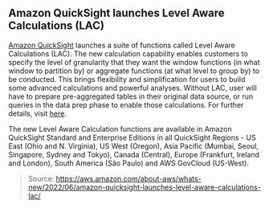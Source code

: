 ## Amazon QuickSight launches Level Aware Calculations (LAC)

[Amazon QuickSight](https://aws.amazon.com/quicksight/) launches a suite of functions called Level Aware Calculations (LAC). The new calculation capability enables customers to specify the level of granularity that they want the window functions (in what window to partition by) or aggregate functions (at what level to group by) to be conducted. This brings flexibility and simplification for users to build some advanced calculations and powerful analyses. Without LAC, user will have to prepare pre-aggregated tables in their original data source, or run queries in the data prep phase to enable those calculations. For further details, visit [here](https://docs.aws.amazon.com/quicksight/latest/user/level-aware-calculations.html).

The new Level Aware Calculation functions are available in Amazon QuickSight Standard and Enterprise Editions in all QuickSight Regions - US East (Ohio and N. Virginia), US West (Oregon), Asia Pacific (Mumbai, Seoul, Singapore, Sydney and Tokyo), Canada (Central), Europe (Frankfurt, Ireland and London), South America (São Paulo) and AWS GovCloud (US-West).

> Source: https://aws.amazon.com/about-aws/whats-new/2022/06/amazon-quicksight-launches-level-aware-calculations-lac/